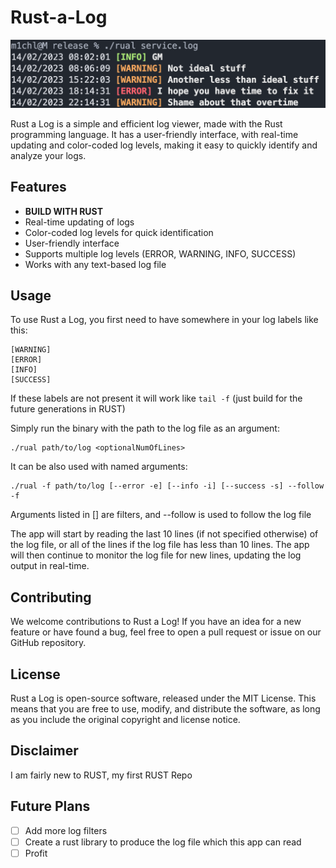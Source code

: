 # Rust-a-Log

![use case](misc/pic.png)

Rust a Log is a simple and efficient log viewer, made with the Rust programming language. 
It has a user-friendly interface, with real-time updating and color-coded log levels, making it easy to quickly identify and analyze your logs.

## Features
- **BUILD WITH RUST**
- Real-time updating of logs
- Color-coded log levels for quick identification
- User-friendly interface
- Supports multiple log levels (ERROR, WARNING, INFO, SUCCESS)
- Works with any text-based log file

## Usage

To use Rust a Log, you first need to have somewhere in your log labels like this: 

```
[WARNING]
[ERROR]
[INFO]
[SUCCESS]
```

If these labels are not present it will work like `tail -f` (just build for the future generations in RUST)

Simply run the binary with the path to the log file as an argument:

```
./rual path/to/log <optionalNumOfLines>
```

It can be also used with named arguments:

```
./rual -f path/to/log [--error -e] [--info -i] [--success -s] --follow -f
```

Arguments listed in [] are filters, and --follow is used to follow the log file

The app will start by reading the last 10 lines (if not specified otherwise) of the log file, or all of the lines if the log file has less than 10 lines. The app will then continue to monitor the log file for new lines, updating the log output in real-time.

## Contributing

We welcome contributions to Rust a Log! If you have an idea for a new feature or have found a bug, feel free to open a pull request or issue on our GitHub repository.

## License

Rust a Log is open-source software, released under the MIT License. This means that you are free to use, modify, and distribute the software, as long as you include the original copyright and license notice.

## Disclaimer

I am fairly new to RUST, my first RUST Repo

## Future Plans
- [ ] Add more log filters
- [ ] Create a rust library to produce the log file which this app can read
- [ ] Profit
